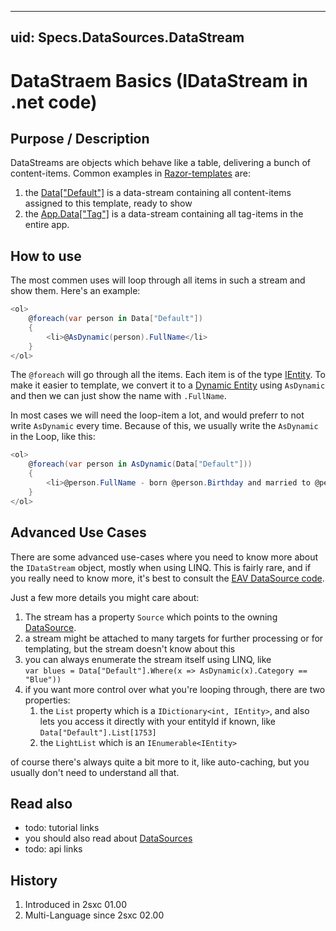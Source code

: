 
---
uid: Specs.DataSources.DataStream
---

# DataStraem Basics (IDataStream in .net code)

## Purpose / Description
DataStreams are objects which behave like a table, delivering a bunch of content-items. Common examples in [Razor-templates](Razor-Templates) are:

1. the [Data["Default"]](Razor-Data) is a data-stream containing all content-items assigned to this template, ready to show
2. the [App.Data["Tag"]](Razor-App) is a data-stream containing all tag-items in the entire app.

## How to use

The most commen uses will loop through all items in such a stream and show them. Here's an example: 

```c#
<ol>
    @foreach(var person in Data["Default"])
    {
        <li>@AsDynamic(person).FullName</li>
    }
</ol>
```
The `@foreach` will go through all the items. Each item is of the type [IEntity](DotNet-Entity). To make it easier to template, we convert it to a [Dynamic Entity](DotNet-DynamicEntity) using `AsDynamic` and then we can just show the name with `.FullName`. 

In most cases we will need the loop-item a lot, and would preferr to not write `AsDynamic` every time. Because of this, we usually write the `AsDynamic` in the Loop, like this:

```c#
<ol>
    @foreach(var person in AsDynamic(Data["Default"]))
    {
        <li>@person.FullName - born @person.Birthday and married to @person.SpouseName</li>
    }
</ol>
```

## Advanced Use Cases
There are some advanced use-cases where you need to know more about the `IDataStream` object, mostly when using LINQ. This is fairly rare, and if you really need to know more, it's best to consult the [EAV DataSource code](eav-datasource-code). 

Just a few more details you might care about:

1. The stream has a property `Source` which points to the owning [DataSource](DotNet-DataSource). 
1. a stream might be attached to many targets for further processing or for templating, but the stream doesn't know about this
1. you can always enumerate the stream itself using LINQ, like  
    `var blues = Data["Default"].Where(x => AsDynamic(x).Category == "Blue"))` 
1. if you want more control over what you're looping through, there are two properties: 
    1. the `List` property which is a `IDictionary<int, IEntity>`, and also lets you access it directly with your entityId if known, like `Data["Default"].List[1753]`
    1. the `LightList` which is an `IEnumerable<IEntity>` 

of course there's always quite a bit more to it, like auto-caching, but you usually don't need to understand all that.  

## Read also

* todo: tutorial links
* you should also read about [DataSources](DotNet-DataSource)
* todo: api links

## History

1. Introduced in 2sxc 01.00
2. Multi-Language since 2sxc 02.00

